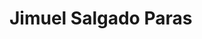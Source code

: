 <!DOCTYPE html>
<html>
<head>
<title>Resume</title>
</head>
<body>

<h1> Jimuel Salgado Paras</h1>
<br>
<p>    </p>

</body>
</html>
